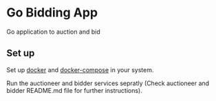 # Go Bidding App

Go application to auction and bid

## Set up
Set up [docker](https://docs.docker.com/engine/install/) and [docker-compose](https://docs.docker.com/compose/install/) in your system.

Run the auctioneer and bidder services sepratly (Check auctioneer and bidder README.md file for further instructions).